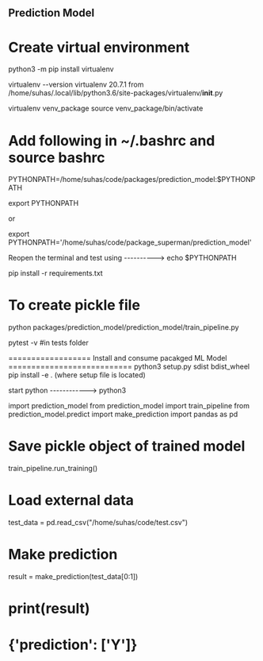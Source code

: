## Prediction Model

# Create virtual environment
python3 -m pip install virtualenv

virtualenv --version
virtualenv 20.7.1 from /home/suhas/.local/lib/python3.6/site-packages/virtualenv/__init__.py

virtualenv venv_package
source venv_package/bin/activate

# Add following in ~/.bashrc and source bashrc
PYTHONPATH=/home/suhas/code/packages/prediction_model:$PYTHONPATH

export PYTHONPATH

or

export PYTHONPATH='/home/suhas/code/package_superman/prediction_model'

Reopen the terminal and test using ----------> echo $PYTHONPATH

pip install -r requirements.txt
# To create pickle file
python packages/prediction_model/prediction_model/train_pipeline.py

pytest -v #in tests folder

================== Install and consume pacakged ML Model ===========================
python3 setup.py sdist bdist_wheel
pip install -e .   (where setup file is located)

start python ------------> python3

import prediction_model
from prediction_model import train_pipeline
from prediction_model.predict import make_prediction
import pandas as pd

# Save pickle object of trained model
train_pipeline.run_training()

# Load external data
test_data = pd.read_csv("/home/suhas/code/test.csv")

# Make prediction
result = make_prediction(test_data[0:1])

print(result)
=============================================================
{'prediction': ['Y']}
=============================================================